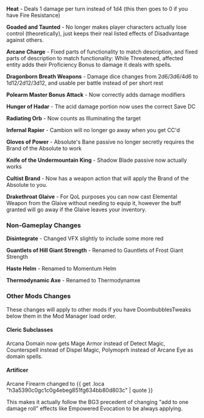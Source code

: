 **Heat** - Deals 1 damage per turn instead of 1d4 (this then goes to 0 if you have Fire Resistance)

**Goaded and Taunted** - No longer makes player characters actually lose control (theoretically), just keeps their real listed effects of Disadvantage against others.

**Arcane Charge** - Fixed parts of functionality to match description, and fixed parts of description to match functionality: While Threatened, affected entity adds their Proficiency Bonus to damage it deals with spells.

**Dragonborn Breath Weapons** - Damage dice changes from 2d6/3d6/4d6 to 1d12/2d12/3d12, and usable per battle instead of per short rest 

**Polearm Master Bonus Attack** - Now correctly adds damage modifiers

**Hunger of Hadar** - The acid damage portion now uses the correct Save DC

**Radiating Orb** - Now counts as Illuminating the target

**Infernal Rapier** - Cambion will no longer go away when you get CC'd

**Gloves of Power** - Absolute's Bane passive no longer secretly requires the Brand of the Absolute to work

**Knife of the Undermountain King** - Shadow Blade passive now actually works

**Cultist Brand** - Now has a weapon action that will apply the Brand of the Absolute to you.

**Drakethroat Glaive** - For QoL purposes you can now cast Elemental Weapon from the Glaive without needing to equip it, however the buff granted will go away if the Glaive leaves your inventory.

### Non-Gameplay Changes

**Disintegrate** - Changed VFX slightly to include some more red

**Guantlets of Hill Giant Strength** - Renamed to Gauntlets of Frost Giant Strength

**Haste Helm** - Renamed to Momentum Helm

**Thermodynamic Axe** - Renamed to Thermodynamxe

### Other Mods Changes

These changes will apply to other mods if you have DoombubblesTweaks below them in the Mod Manager load order.

#### Cleric Subclasses

Arcana Domain now gets Mage Armor instead of Detect Magic, Counterspell instead of Dispel Magic, Polymoprh instead of Arcane Eye as domain spells.

#### Artificer

Arcane Firearm changed to {{ get .loca "h3a5390c0gc1c0g4ebeg851fg634bb80d803c" | quote }}

This makes it actually follow the BG3 precedent of changing "add to one damage roll" effects like Empowered Evocation to be always applying.